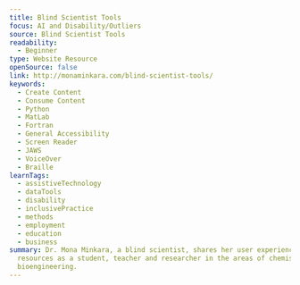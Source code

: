 ```yaml
---
title: Blind Scientist Tools
focus: AI and Disability/Outliers
source: Blind Scientist Tools
readability:
  - Beginner
type: Website Resource
openSource: false
link: http://monaminkara.com/blind-scientist-tools/
keywords:
  - Create Content
  - Consume Content
  - Python
  - MatLab
  - Fortran
  - General Accessibility
  - Screen Reader
  - JAWS
  - VoiceOver
  - Braille
learnTags:
  - assistiveTechnology
  - dataTools
  - disability
  - inclusivePractice
  - methods
  - employment
  - education
  - business
summary: Dr. Mona Minkara, a blind scientist, shares her user experiences and
  resources as a student, teacher and researcher in the areas of chemistry and
  bioengineering.
---
```

